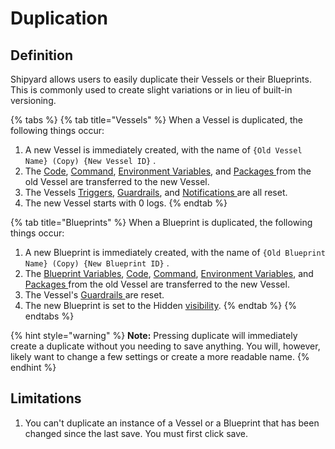 # Duplication

## Definition

Shipyard allows users to easily duplicate their Vessels or their Blueprints. This is commonly used to create slight variations or in lieu of built-in versioning.

{% tabs %}
{% tab title="Vessels" %}
When a Vessel is duplicated, the following things occur:

1. A new Vessel is immediately created, with the name of `{Old Vessel Name} (Copy) {New Vessel ID}` .
2. The [Code](../vessels/code/), [Command](../vessels/code/command.md), [Environment Variables](../vessels/environment-variables/), and [Packages ](../vessels/external-package-dependencies.md)from the old Vessel are transferred to the new Vessel.
3. The Vessels [Triggers](../triggers/), [Guardrails](../vessels/guardrails.md), and [Notifications ](../vessels/notifications.md)are all reset.
4. The new Vessel starts with 0 logs.
{% endtab %}

{% tab title="Blueprints" %}
When a Blueprint is duplicated, the following things occur:

1. A new Blueprint is immediately created, with the name of `{Old Blueprint Name} (Copy) {New Blueprint ID}` .
2. The [Blueprint Variables](../blueprints/blueprint-variables.md), [Code](../vessels/code/), [Command](../vessels/code/command.md), [Environment Variables](../vessels/environment-variables/), and [Packages ](../vessels/external-package-dependencies.md)from the old Vessel are transferred to the new Vessel.
3. The Vessel's [Guardrails ](../vessels/guardrails.md)are reset.
4. The new Blueprint is set to the Hidden [visibility](state.md).
{% endtab %}
{% endtabs %}

{% hint style="warning" %}
**Note:** Pressing duplicate will immediately create a duplicate without you needing to save anything. You will, however, likely want to change a few settings or create a more readable name.
{% endhint %}

## Limitations

1. You can't duplicate an instance of a Vessel or a Blueprint that has been changed since the last save. You must first click save.

